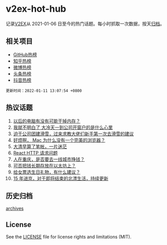 # v2ex-hot-hub

 记录[V2EX](https://www.v2ex.com/)从 2021-01-06 日至今的热门话题。每小时抓取一次数据，按天[归档](archives)。
 
 ## 相关项目

- [GitHub热榜](https://github.com/lonnyzhang423/github-hot-hub)
- [知乎热榜](https://github.com/lonnyzhang423/zhihu-hot-hub)
- [微博热榜](https://github.com/lonnyzhang423/weibo-hot-hub)
- [头条热榜](https://github.com/lonnyzhang423/toutiao-hot-hub)
- [抖音热榜](https://github.com/lonnyzhang423/douyin-hot-hub)


 `更新时间：2022-01-11 13:07:54 +0800`

## 热议话题

1. [以后的电脑有没有可能干掉内存？](https://www.v2ex.com/t/827298)
1. [我就不明白了 大冷天一到公司开窗户的是什么心里](https://www.v2ex.com/t/827466)
1. [迫于公司团建滑雪，过来求教大佬们新手第一次去滑雪的建议](https://www.v2ex.com/t/827478)
1. [好烦啊， Mac 为什么没有一个完美的浏览器？](https://www.v2ex.com/t/827395)
1. [大清早算了笔帐，一片迷茫](https://www.v2ex.com/t/827464)
1. [React HTTP 请求问题](https://www.v2ex.com/t/827424)
1. [人在重庆，是否要去一线城市挣钱？](https://www.v2ex.com/t/827471)
1. [可否把钱长期存放在以太坊上？](https://www.v2ex.com/t/827392)
1. [给女票选生日礼物，有什么建议？](https://www.v2ex.com/t/827418)
1. [15 年进京，对于即将结束的北漂生活，持续更新](https://www.v2ex.com/t/827383)

## 历史归档

[archives](archives)

## License

See the [LICENSE](LICENSE) file for license rights and limitations (MIT).
